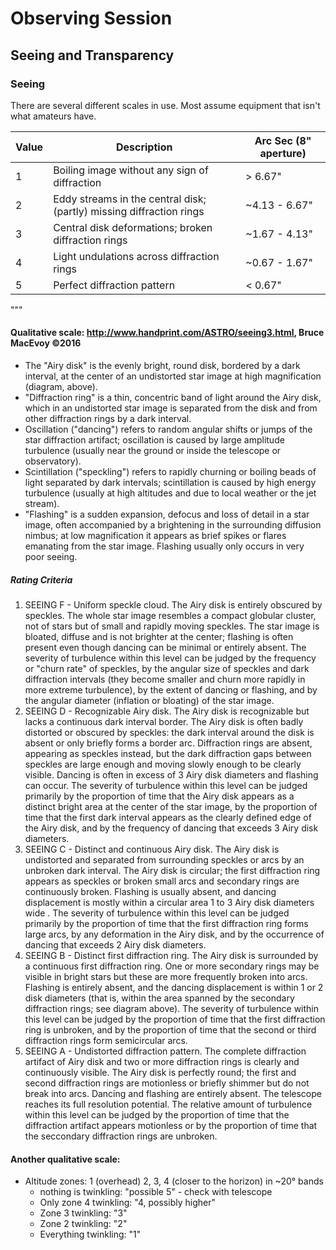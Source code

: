 
# Observing Session

## Seeing and Transparency

### Seeing

There are several different scales in use.   Most assume equipment that isn't what amateurs have.


| Value | Description | Arc Sec (8" aperture) |
| ----- | ----------- | --------------------- |
|   1   | Boiling image without any sign of diffraction                        | &gt; 6.67"    |
|   2   | Eddy streams in the central disk; (partly) missing diffraction rings | ~4.13 - 6.67" |
|   3   | Central disk deformations; broken diffraction rings                  | ~1.67 - 4.13" |
|   4   | Light undulations across diffraction rings                           | ~0.67 - 1.67" |
|   5   | Perfect diffraction pattern                                          | &lt; 0.67"    |


"""

#### Qualitative scale: http://www.handprint.com/ASTRO/seeing3.html, Bruce MacEvoy ©2016
* The "Airy disk" is the evenly bright, round disk, bordered by a dark interval, at the center of an undistorted star image at high magnification (diagram, above).
* "Diffraction ring" is a thin, concentric band of light around the Airy disk, which in an undistorted star image is separated from the disk and from other diffraction rings by a dark interval.
* Oscillation ("dancing") refers to random angular shifts or jumps of the star diffraction artifact; oscillation is caused by large amplitude turbulence (usually near the ground or inside the telescope or observatory).
* Scintillation ("speckling") refers to rapidly churning or boiling beads of light separated by dark intervals; scintillation is caused by high energy turbulence (usually at high altitudes and due to local weather or the jet stream).
* "Flashing" is a sudden expansion, defocus and loss of detail in a star image, often accompanied by a brightening in the surrounding diffusion nimbus; at low magnification it appears as brief spikes or flares emanating from the star image. Flashing usually only occurs in very poor seeing.

##### Rating Criteria
1. SEEING F - 	Uniform speckle cloud. The Airy disk is entirely obscured by speckles. The whole star image resembles a compact globular cluster, not of stars but of small and rapidly moving speckles. The star image is bloated, diffuse and is not brighter at the center; flashing is often present even though dancing can be minimal or entirely absent. The severity of turbulence within this level can be judged by the frequency or "churn rate" of speckles, by the angular size of speckles and dark diffraction intervals (they become smaller and churn more rapidly in more extreme turbulence), by the extent of dancing or flashing, and by the angular diameter (inflation or bloating) of the star image.
2. SEEING D - 	Recognizable Airy disk. The Airy disk is recognizable but lacks a continuous dark interval border. The Airy disk is often badly distorted or obscured by speckles: the dark interval around the disk is absent or only briefly forms a border arc. Diffraction rings are absent, appearing as speckles instead, but the dark diffraction gaps between speckles are large enough and moving slowly enough to be clearly visible. Dancing is often in excess of 3 Airy disk diameters and flashing can occur. The severity of turbulence within this level can be judged primarily by the proportion of time that the Airy disk appears as a distinct bright area at the center of the star image, by the proportion of time that the first dark interval appears as the clearly defined edge of the Airy disk, and by the frequency of dancing that exceeds 3 Airy disk diameters.
3. SEEING C - 	Distinct and continuous Airy disk. The Airy disk is undistorted and separated from surrounding speckles or arcs by an unbroken dark interval. The Airy disk is circular; the first diffraction ring appears as speckles or broken small arcs and secondary rings are continuously broken. Flashing is usually absent, and dancing displacement is mostly within a circular area 1 to 3 Airy disk diameters wide . The severity of turbulence within this level can be judged primarily by the proportion of time that the first diffraction ring forms large arcs, by any deformation in the Airy disk, and by the occurrence of dancing that exceeds 2 Airy disk diameters.
4. SEEING B - 	Distinct first diffraction ring. The Airy disk is surrounded by a continuous first diffraction ring. One or more secondary rings may be visible in bright stars but these are more frequently broken into arcs. Flashing is entirely absent, and the dancing displacement is within 1 or 2 disk diameters (that is, within the area spanned by the secondary diffraction rings; see diagram above). The severity of turbulence within this level can be judged by the proportion of time that the first diffraction ring is unbroken, and by the proportion of time that the second or third diffraction rings form semicircular arcs.
5. SEEING A - 	Undistorted diffraction pattern. The complete diffraction artifact of Airy disk and two or more diffraction rings is clearly and continuously visible. The Airy disk is perfectly round; the first and second diffraction rings are motionless or briefly shimmer but do not break into arcs. Dancing and flashing are entirely absent. The telescope reaches its full resolution potential. The relative amount of turbulence within this level can be judged by the proportion of time that the diffraction artifact appears motionless or by the proportion of time that the seccondary diffraction rings are unbroken.






#### Another qualitative scale:
* Altitude zones:  1 (overhead) 2, 3, 4 (closer to the horizon) in ~20° bands
    * nothing is twinkling:  "possible 5" - check with telescope
    * Only zone 4 twinkling:  "4, possibly higher"
    * Zone 3 twinkling: "3"
    * Zone 2 twinkling: "2"
    * Everything twinkling: "1"
